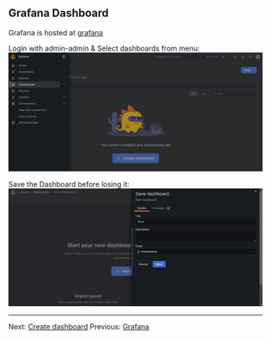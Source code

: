 ## Grafana Dashboard
Grafana is hosted at [grafana](http://localhost:3000)

Login with admin-admin & Select dashboards from menu:
![alt text](image-2.png)

Save the Dashboard before losing it:
![alt text](image-3.png)




----

Next: [Create dashboard](docs/04-dashboard-readme.md)
Previous: [Grafana](docs/03-grafana-readme.md)